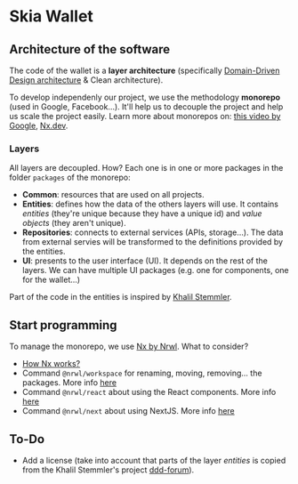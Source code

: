 # Skia Wallet

## Architecture of the software

The code of the wallet is a **layer architecture** (specifically [Domain-Driven Design architecture](https://en.wikipedia.org/wiki/Domain-driven_design) & Clean architecture).

To develop independenly our project, we use the methodology **monorepo** (used in Google, Facebook...). It'll help us to decouple the project and help us scale the project easily. Learn more about monorepos on: [this video by Google](https://youtu.be/W71BTkUbdqE), [Nx.dev](https://nx.dev/guides/why-monorepos).

### Layers

All layers are decoupled. How? Each one is in one or more packages in the folder `packages` of the monorepo:

- **Common**: resources that are used on all projects.
- **Entities**: defines how the data of the others layers will use. It contains *entities* (they're unique because they have a unique id) and *value objects* (they aren't unique).
- **Repositories**: connects to external services (APIs, storage...). The data from external servies will be transformed to the definitions provided by the entities.
- **UI**: presents to the user interface (UI). It depends on the rest of the layers. We can have multiple UI packages (e.g. one for components, one for the wallet...)

Part of the code in the entities is inspired by [Khalil Stemmler](https://khalilstemmler.com/).

## Start programming

To manage the monorepo, we use [Nx by Nrwl](https://nx.dev/). What to consider?

- [How Nx works?](https://nx.dev/using-nx/mental-model)
- Command `@nrwl/workspace` for renaming, moving, removing... the packages. More info [here](https://nx.dev/packages/workspace)
- Command `@nrwl/react` about using the React components. More info [here](https://nx.dev/packages/react)
- Command `@nrwl/next` about using NextJS. More info [here](https://nx.dev/packages/next)

## To-Do

- Add a license (take into account that parts of the layer *entities* is copied from the Khalil Stemmler's project [ddd-forum](https://github.com/stemmlerjs/ddd-forum/blob/master/LICENCE.md)).
